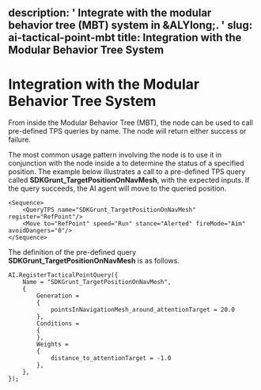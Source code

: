 description: ' Integrate with the modular behavior tree (MBT) system in &ALYlong;. '
slug: ai-tactical-point-mbt
title: Integration with the Modular Behavior Tree System
---
# Integration with the Modular Behavior Tree System<a name="ai-tactical-point-mbt"></a>

From inside the Modular Behavior Tree \(MBT\), the **<QueryTPS>** node can be used to call pre\-defined TPS queries by name\. The **<QueryTPS>** node will return either success or failure\. 

The most common usage pattern involving the **<QueryTPS>** node is to use it in conjunction with the **<Move>** node inside a **<Sequence>** to determine the status of a specified position\. The example below illustrates a call to a pre\-defined TPS query called **SDKGrunt\_TargetPositionOnNavMesh**, with the expected inputs\. If the query succeeds, the AI agent will move to the queried position\.

```
<Sequence>
    <QueryTPS name="SDKGrunt_TargetPositionOnNavMesh" register="RefPoint"/>
    <Move to="RefPoint" speed="Run" stance="Alerted" fireMode="Aim" avoidDangers="0"/>
</Sequence>
```

The definition of the pre\-defined query **SDKGrunt\_TargetPositionOnNavMesh** is as follows\.

```
AI.RegisterTacticalPointQuery({
    Name = "SDKGrunt_TargetPositionOnNavMesh",
    {
        Generation =
        {
            pointsInNavigationMesh_around_attentionTarget = 20.0
        },
        Conditions =
        {
        },
        Weights =
        {
            distance_to_attentionTarget = -1.0
        },
    },
});
```